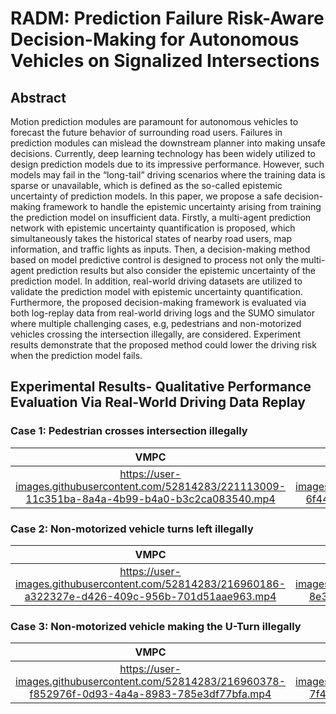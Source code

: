 # RADM: Prediction Failure Risk-Aware Decision-Making for Autonomous Vehicles on Signalized Intersections
## Abstract
Motion prediction modules are paramount for autonomous vehicles to forecast the future behavior of surrounding road users. Failures in prediction modules can mislead the downstream planner into making unsafe decisions. Currently, deep learning technology has been widely utilized to design prediction models due to its impressive performance. However, such models may fail in the “long-tail” driving scenarios where the training data is sparse or unavailable, which is defined as the so-called epistemic uncertainty of prediction models. In this paper, we propose a safe decision-making framework to handle the epistemic uncertainty arising from training the prediction model on insufficient data. Firstly, a multi-agent prediction network with epistemic uncertainty quantification is proposed, which simultaneously takes the historical states of nearby road users, map information, and traffic lights as inputs. Then, a decision-making method based on model predictive control is designed to process not only the multi-agent prediction results but also consider the epistemic uncertainty of the prediction model. In addition, real-world driving datasets are utilized to validate the prediction model with epistemic uncertainty quantification. Furthermore, the proposed decision-making framework is evaluated via both log-replay data from real-world driving logs and the SUMO simulator where multiple challenging cases, e.g, pedestrians and non-motorized vehicles crossing the intersection illegally, are considered. Experiment results demonstrate that the proposed method could lower the driving risk when the prediction model fails.

## Experimental Results- Qualitative Performance Evaluation Via Real-World Driving Data Replay

### Case 1: Pedestrian crosses intersection illegally
VMPC |　RADM
:-------------------------:|:-------------------------:
https://user-images.githubusercontent.com/52814283/221113009-11c351ba-8a4a-4b99-b4a0-b3c2ca083540.mp4 | https://user-images.githubusercontent.com/52814283/221112342-6f44e3b4-257d-446d-b77a-b05a9d68b70b.mp4

### Case 2: Non-motorized vehicle turns left illegally
VMPC |　RADM
:-------------------------:|:-------------------------:
https://user-images.githubusercontent.com/52814283/216960186-a322327e-d426-409c-956b-701d51aae963.mp4 | https://user-images.githubusercontent.com/52814283/216960250-8e3c4f89-ef68-4fc1-b7a5-7989d5d075cb.mp4

### Case 3: Non-motorized vehicle making the U-Turn illegally

VMPC |　RADM
:-------------------------:|:-------------------------:
https://user-images.githubusercontent.com/52814283/216960378-f852976f-0d93-4a4a-8983-785e3df77bfa.mp4 | https://user-images.githubusercontent.com/52814283/216960436-7f45ecff-70d3-44c7-945a-61a9c73d67ba.mp4
